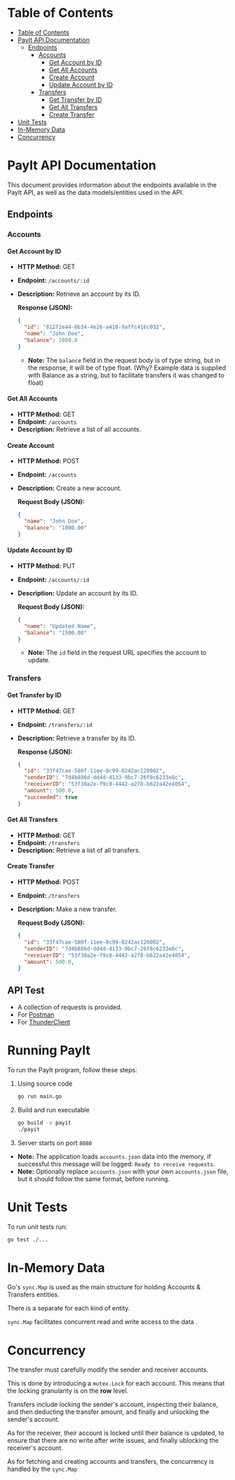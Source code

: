 # Table of Contents

- [Table of Contents](#table-of-contents)
- [PayIt API Documentation](#payit-api-documentation)
  - [Endpoints](#endpoints)
    - [Accounts](#accounts)
      - [Get Account by ID](#get-account-by-id)
      - [Get All Accounts](#get-all-accounts)
      - [Create Account](#create-account)
      - [Update Account by ID](#update-account-by-id)
    - [Transfers](#transfers)
      - [Get Transfer by ID](#get-transfer-by-id)
      - [Get All Transfers](#get-all-transfers)
      - [Create Transfer](#create-transfer)
- [Unit Tests](#unit-tests)
- [In-Memory Data](#in-memory-data)
- [Concurrency](#concurrency)
# PayIt API Documentation

This document provides information about the endpoints available in the PayIt API, as well as the data models/entities used in the API.

## Endpoints

### Accounts

#### Get Account by ID

- **HTTP Method:** GET
- **Endpoint:** `/accounts/:id`
- **Description:** Retrieve an account by its ID.

  **Response (JSON):**

  ```json
  {
    "id": "812f2e44-6b34-4e26-a418-9affc416c032",
    "name": "John Doe",
    "balance": 1000.0
  }
  ```
    - **Note:** The `balance` field in the request body is of type string, but in the response, it will be of type float. (Why? Example data is supplied with Balance as a string, but to facilitate transfers it was changed to float)

#### Get All Accounts

- **HTTP Method:** GET
- **Endpoint:** `/accounts`
- **Description:** Retrieve a list of all accounts.

#### Create Account

- **HTTP Method:** POST
- **Endpoint:** `/accounts`
- **Description:** Create a new account.

  **Request Body (JSON):**
  
  ```json
  {
    "name": "John Doe",
    "balance": "1000.00"
  }
  ```

#### Update Account by ID

- **HTTP Method:** PUT
- **Endpoint:** `/accounts/:id`
- **Description:** Update an account by its ID.

  **Request Body (JSON):**
  
  ```json
  {
    "name": "Updated Name",
    "balance": "1500.00"
  }
  ```



  - **Note:** The `id` field in the request URL specifies the account to update.

### Transfers

#### Get Transfer by ID

- **HTTP Method:** GET
- **Endpoint:** `/transfers/:id`
- **Description:** Retrieve a transfer by its ID.

  **Response (JSON):**

  ```json
  {
    "id": "33f47cae-580f-11ee-8c99-0242ac120002",
    "senderID": "7d4b886d-dd4d-4133-9bc7-26f0c6233e8c",
    "receiverID": "53f30a2e-f9c8-4442-a278-b622a42e4054",
    "amount": 500.0,
    "succeeded": true
  }
  ```

#### Get All Transfers

- **HTTP Method:** GET
- **Endpoint:** `/transfers`
- **Description:** Retrieve a list of all transfers.

#### Create Transfer

- **HTTP Method:** POST
- **Endpoint:** `/transfers`
- **Description:** Make a new transfer.

  **Request Body (JSON):**
  
  ```json
  {
    "id": "33f47cae-580f-11ee-8c99-0242ac120002",
    "senderID": "7d4b886d-dd4d-4133-9bc7-26f0c6233e8c",
    "receiverID": "53f30a2e-f9c8-4442-a278-b622a42e4054",
    "amount": 500.0,
  }

## API Test
  * A collection of requests is provided.
  * For [Postman](./PayIT_postman.json)
  * For [ThunderClient](./PayIT_thunderclient.json)

# Running PayIt

To run the PayIt program, follow these steps:

1. Using source code

   ```bash
   go run main.go

2. Build and run executable
   ```bash
   go build -o payit
   ./payit
   ```
3. Server starts on port `8080`
  - **Note:** The application loads `accounts.json` data into the memory, if successful this message will be logged: `Ready to receive requests`.
  - **Note:** Optionally replace `accounts.json` with your own `accounts.json` file, but it should follow the same format, before running.
# Unit Tests

To run unit tests run:

   ```bash
   go test ./...
   ```
# In-Memory Data

Go's `sync.Map` is used as the main structure for holding Accounts & Transfers entities.

There is a separate for each kind of entity.

`sync.Map` facilitates concurrent read and write access to the data .

# Concurrency
The transfer must carefully modify the sender and receiver accounts. 

This is done by introducing a `mutex.Lock` for each account. This means that the locking granularity is on the **row** level.

Transfers include locking the sender's account, inspecting their balance, and then deducting the transfer amount, and finally and unlocking the sender's account.

As for the receiver, their account is locked until their balance is updated, to ensure that there are no write after write issues, and finally ublocking the receiver's account.

As for fetching and creating accounts and transfers, the concurrency is handled by the `sync.Map` 